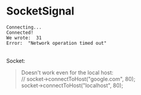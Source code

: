 # SocketSignal
 
```console
Connecting...
Connected!
We wrote:  31
Error:  "Network operation timed out"
```  
<br>Socket:
> Doesn't work even for the local host:<br>
> //    socket->connectToHost("google.com", 80);<br>
> socket->connectToHost("localhost", 80);<br>
